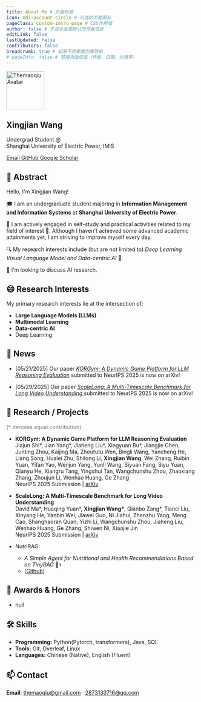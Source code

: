```yaml
---
title: About Me # 页面标题
icon: mdi:account-circle # 可选的页面图标
pageClass: custom-intro-page # CSS作用域
author: false # 不显示主题默认的作者信息
editLink: false
lastUpdated: false
contributors: false
breadcrumb: true # 如果不想要面包屑导航
# pageInfo: false # 禁用页面信息（作者、日期、分类等）
---
```


<div class="profile-container">
  <aside class="profile-sidebar">
    <img src="/avatar.png" alt="Themaoqiu Avatar" class="profile-avatar" style="width: 100px">
    
<h1 class="profile-name">Xingjian Wang</h1>
    
<p class="profile-affiliation">
      Undergrad Student @<br> 
      Shanghai University of Electric Power, IMIS
    </p>
    
<div class="profile-links">
      <a href="mailto:themaoqiu@gmail.com" class="profile-link-item">
        <span class="iconify" data-icon="mdi:email" data-inline="false"></span> Email
      </a>
      <a href="https://github.com/Themaoqiu" target="_blank" rel="noopener noreferrer" class="profile-link-item">
        <span class="iconify" data-icon="mdi:github" data-inline="false"></span> GitHub
      </a>
      <a href="https://scholar.google.com.hk/citations?hl=zh-CN&user=xJF5Uc4AAAAJ" target="_blank" rel="noopener noreferrer" class="profile-link-item">
        <span class="iconify" data-icon="academicons:google-scholar" data-inline="false"></span> Google Scholar
      </a>
      </div>
  </aside>

  <main class="profile-content">

## 👋 Abstract

Hello, I'm Xingjian Wang!

🎓 I am an undergraduate student majoring in **Information Management and Information Systems** at **Shanghai University of Electric Power**.

💪 I am actively engaged in self-study and practical activities related to my field of interest 🚀. Although I haven't achieved some advanced academic attainments yet, I am striving to improve myself every day.

🔍 My research interests include (but are not limited to) *Deep Learning Visual Language Model and Data-centric AI* 🤖.

👯 I'm looking to discuss AI research.


## 😄 Research Interests

My primary research interests lie at the intersection of:
-   **Large Language Models (LLMs)**
-   **Multimodal Learning**
-   **Data-centric AI**
-   Deep Learning


## 📢 News

- [05/21/2025] Our paper [*KORGym: A Dynamic Game Platform for LLM Reasoning Evaluation*](https://arxiv.org/pdf/2505.14552) submitted to NeurIPS 2025 is now on arXiv! 

- [05/29/2025] Our paper [*ScaleLong: A Multi-Timescale Benchmark for Long Video Understanding* ](https://arxiv.org/abs/2505.23922) submitted to NeurIPS 2025 is now on arXiv! 


## 📝 Research / Projects
<p style="color: gray;text-align: left">(* denotes equal contribution)</p>

- **KORGym: A Dynamic Game Platform for LLM Reasoning Evaluation**  
  Jiajun Shi*, Jian Yang*, Jiaheng Liu*, Xingyuan Bu*, Jiangjie Chen, Junting Zhou, Kaijing Ma, Zhoufutu Wen, Bingli Wang, Yancheng He, Liang Song, Hualei Zhu, Shilong Li, **Xingjian Wang**, Wei Zhang, Ruibin Yuan, Yifan Yao, Wenjun Yang, Yunli Wang, Siyuan Fang, Siyu Yuan, Qianyu He, Xiangru Tang, Yingshui Tan, Wangchunshu Zhou, Zhaoxiang Zhang, Zhoujun Li, Wenhao Huang, Ge Zhang  
  NeurIPS 2025 Submission | [arXiv](https://arxiv.org/abs/2505.14552)

- **ScaleLong: A Multi-Timescale Benchmark for Long Video Understanding**  
  David Ma*, Huaqing Yuan*, **Xingjian Wang\***, Qianbo Zang*, Tianci Liu, Xinyang He, Yanbin Wei, Jiawei Guo, Ni Jiahui, Zhenzhu Yang, Meng Cao, Shanghaoran Quan, Yizhi Li, Wangchunshu Zhou, Jiaheng Liu, Wenhao Huang, Ge Zhang, Shiwen Ni, Xiaojie Jin  
  NeurIPS 2025 Submission | [arXiv](https://arxiv.org/abs/2505.23922)


- NutriRAG:
  - *A Simple Agent for Nutritional and Health Recommendations Based on TinyRAG* 🍎⚕️
  -   [[Github](https://github.com/Themaoqiu/NRAG)]


## 🏅 Awards & Honors

-   null


## 🛠️ Skills

- **Programming:** Python(Pytorch, transformers), Java, SQL
- **Tools:** Git, Overleaf, Linux
- **Languages:** Chinese (Native), English (Fluent)

## 📫 Contact
**Email**: themaoqiu@gmail.com <span style="color: #3eaf7c;">·</span> 2873133716@qq.com
  
  </main>
</div>